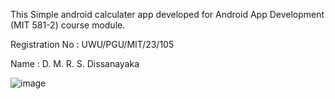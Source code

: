 This Simple android calculater app developed for Android App Development (MIT 581-2) course module.

Registration No : UWU/PGU/MIT/23/105

Name : D. M. R. S. Dissanayaka

![image](https://github.com/user-attachments/assets/bf6aac50-2280-483c-8b0f-8e48ceee36a3)

